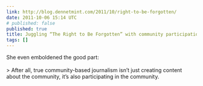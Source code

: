 ```yaml
---
link: http://blog.dennetmint.com/2011/10/right-to-be-forgotten/
date: 2011-10-06 15:14 UTC
# published: false
published: true
title: Juggling “The Right to Be Forgotten” with community participation
tags: []
---
```


She even emboldened the good part:<br><br>> After all, true community-based journalism isn’t just creating content about the community, it’s also participating in the community.
